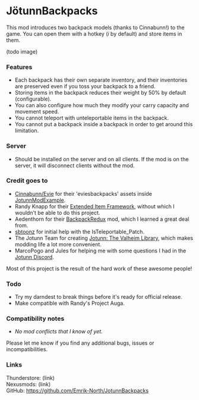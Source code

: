 # JötunnBackpacks

This mod introduces two backpack models (thanks to Cinnabunn!) to the game. You can open them with a hotkey (_i_ by default) and store items in them.

(todo image)

### Features
* Each backpack has their own separate inventory, and their inventories are preserved even if you toss your backpack to a friend.
* Storing items in the backpack reduces their weight by 50% by default (configurable).
* You can also configure how much they modify your carry capacity and movement speed.
* You cannot teleport with unteleportable items in the backpack.
* You cannot put a backpack inside a backpack in order to get around this limitation.

### Server
* Should be installed on the server and on all clients. If the mod is on the server, it will disconnect clients without the mod.

### Credit goes to
 * [Cinnabunn/Evie](https://github.com/capnbubs) for their 'eviesbackpacks' assets inside [JotunnModExample](https://github.com/Valheim-Modding/JotunnModExample/tree/master/JotunnModExample/AssetsEmbedded).
 * Randy Knapp for their [Extended Item Framework](https://github.com/RandyKnapp/ValheimMods/tree/main/ExtendedItemDataFramework), without which I wouldn't be able to do this project.
 * Aedenthorn for their [BackpackRedux](https://github.com/aedenthorn/ValheimMods/blob/master/BackpackRedux/) mod, which I learned a great deal from.
 * [sbtoonz](https://github.com/VMP-Valheim/Back_packs) for initial help with the IsTeleportable_Patch.
 * The Jotunn Team for creating [Jotunn: The Valheim Library](https://valheim-modding.github.io/Jotunn/index.html), which makes modding life a lot more convenient.
 * MarcoPogo and Jules for helping me with some questions I had in the [Jotunn Discord](https://discord.gg/DdUt6g7gyA).

Most of this project is the result of the hard work of these awesome people!

### Todo
 * Try my darndest to break things before it's ready for official release.
 * Make compatible with Randy's Project Auga.

### Compatibility notes
 * _No mod conflicts that I know of yet._

Please let me know if you find any additional bugs, issues or incompatibilities.

### Links
Thunderstore: (link)  
Nexusmods: (link)  
GitHub: https://github.com/Emrik-North/JotunnBackpacks  
